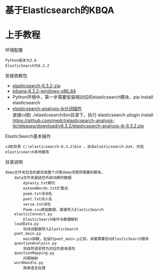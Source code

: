 
# 基于Elasticsearch的KBQA
# 上手教程

环境配置
    
    Python版本为3.6
    ElasticSearch为6.3.2
    
安装依赖包  
   - [elasticsearch-6.3.2-zip](https://www.elastic.co/cn/downloads/past-releases/elasticsearch-6-3-2)  
   - [kibana-6.3.2-windows-x86_64](https://www.elastic.co/cn/downloads/past-releases/kibana-6-3-2)  
   - Python环境中，第一步需要安装相对应的elasticsearch模块，pip install elasticsearch
   - [elasticsearch-analysis-ik分词插件](https://github.com/medcl/elasticsearch-analysis-ik)  
    直接cd到 ./elasticsearch/bin目录下，执行 elasticsearch-plugin install https://github.com/medcl/elasticsearch-analysis-ik/releases/download/v6.3.2/elasticsearch-analysis-ik-6.3.2.zip  

ElasticSearch基本操作  

    cd到目录 C:\elasticsearch-6.3.2\bin ，双击elasticsearch.bat，开启elasticsearch本地服务  
    

    

目录说明
    
    demo文件夹包含的是完成整个问答demo流程所需要的脚本。
        data文件夹是结巴外部词典的数据
            dynasty.txt朝代
            extendWords.txt扩展词
            poem.txt诗词名
            poet.txt诗人名
            verse.txt诗句
            Poem.csv原始数据，直接导入ElasticSearch
        elasticConnect.py
            ElasticSearch操作与数据解析
        loadData.py
            将诗词数据导入ElasticSearch
        poet_main.py
            main函数，在运行poet_main.y之前，读者需要启动ElasticSearch服务
        questionAnalysis.py
            将自然语言转为对应的查询语句
        questionMapping.py
            问题映射
        wordHandle.py
            简单语言处理
